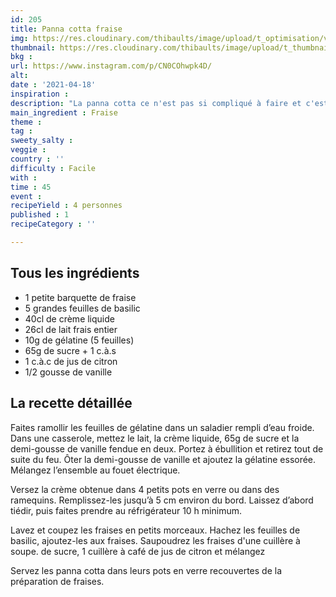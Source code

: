 ```yaml
---
id: 205
title: Panna cotta fraise
img: https://res.cloudinary.com/thibaults/image/upload/t_optimisation/v1618766734/Recipes/20210418_panna_cotta_fraise.jpg
thumbnail: https://res.cloudinary.com/thibaults/image/upload/t_thumbnail_josie/v1618766734/Recipes/20210418_panna_cotta_fraise.jpg
bkg : 
url: https://www.instagram.com/p/CN0COhwpk4D/
alt: 
date : '2021-04-18'
inspiration : 
description: "La panna cotta ce n'est pas si compliqué à faire et c'est tellement bon. Essayez cette version avec le fraise."
main_ingredient : Fraise
theme : 
tag : 
sweety_salty : 
veggie : 
country : ''
difficulty : Facile
with : 
time : 45
event : 
recipeYield : 4 personnes
published : 1
recipeCategory : ''

---
```


## Tous les ingrédients
 - 1 petite barquette de fraise
 - 5 grandes feuilles de basilic
 - 40cl de crème liquide
 - 26cl de lait frais entier
 - 10g de gélatine (5 feuilles)
 - 65g de sucre + 1 c.à.s
 - 1 c.à.c de jus de citron
 - 1/2 gousse de vanille

## La recette détaillée
Faites ramollir les feuilles de gélatine dans un saladier rempli d’eau froide. Dans une casserole, mettez le lait, la crème liquide, 65g de sucre et la demi-gousse de vanille fendue en deux. Portez à ébullition et retirez tout de suite du feu. Ôter la demi-gousse de vanille et ajoutez la gélatine essorée. Mélangez l’ensemble au fouet électrique.

Versez la crème obtenue dans 4 petits pots en verre ou dans des ramequins. Remplissez-les jusqu’à 5 cm environ du bord. Laissez d’abord tiédir, puis faites prendre au réfrigérateur 10 h minimum.

Lavez et coupez les fraises en petits morceaux. Hachez les feuilles de basilic, ajoutez-les aux fraises. Saupoudrez les fraises d'une cuillère à soupe. de sucre, 1 cuillère à café de jus de citron et mélangez

Servez les panna cotta dans leurs pots en verre recouvertes de la préparation de fraises.